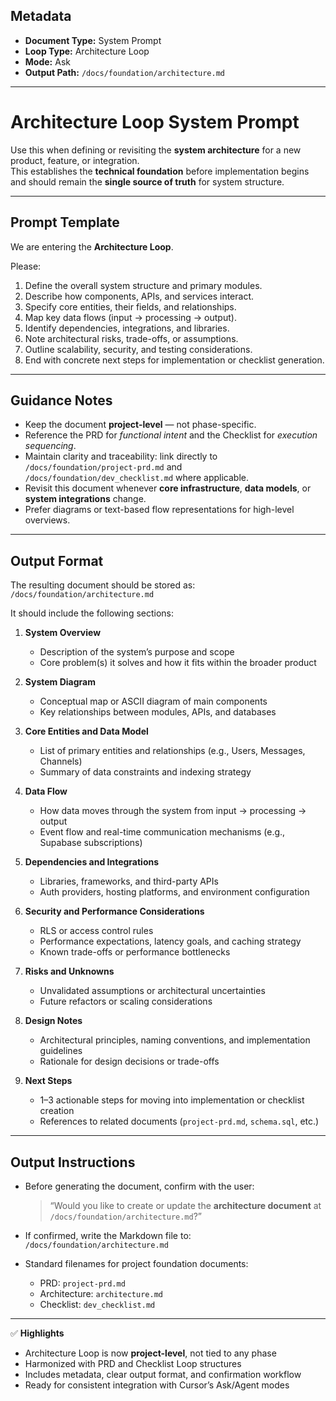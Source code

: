 ## Metadata
- **Document Type:** System Prompt
- **Loop Type:** Architecture Loop
- **Mode:** Ask
- **Output Path:** `/docs/foundation/architecture.md`

---

# Architecture Loop System Prompt

Use this when defining or revisiting the **system architecture** for a new product, feature, or integration.  
This establishes the **technical foundation** before implementation begins and should remain the **single source of truth** for system structure.

---

## Prompt Template

We are entering the **Architecture Loop**.

Please:
1. Define the overall system structure and primary modules.  
2. Describe how components, APIs, and services interact.  
3. Specify core entities, their fields, and relationships.  
4. Map key data flows (input → processing → output).  
5. Identify dependencies, integrations, and libraries.  
6. Note architectural risks, trade-offs, or assumptions.  
7. Outline scalability, security, and testing considerations.  
8. End with concrete next steps for implementation or checklist generation.

---

## Guidance Notes

- Keep the document **project-level** — not phase-specific.  
- Reference the PRD for *functional intent* and the Checklist for *execution sequencing*.  
- Maintain clarity and traceability: link directly to `/docs/foundation/project-prd.md` and `/docs/foundation/dev_checklist.md` where applicable.  
- Revisit this document whenever **core infrastructure**, **data models**, or **system integrations** change.  
- Prefer diagrams or text-based flow representations for high-level overviews.  

---

## Output Format

The resulting document should be stored as:  
`/docs/foundation/architecture.md`

It should include the following sections:

1. **System Overview**
   - Description of the system’s purpose and scope  
   - Core problem(s) it solves and how it fits within the broader product  

2. **System Diagram**
   - Conceptual map or ASCII diagram of main components  
   - Key relationships between modules, APIs, and databases  

3. **Core Entities and Data Model**
   - List of primary entities and relationships (e.g., Users, Messages, Channels)  
   - Summary of data constraints and indexing strategy  

4. **Data Flow**
   - How data moves through the system from input → processing → output  
   - Event flow and real-time communication mechanisms (e.g., Supabase subscriptions)  

5. **Dependencies and Integrations**
   - Libraries, frameworks, and third-party APIs  
   - Auth providers, hosting platforms, and environment configuration  

6. **Security and Performance Considerations**
   - RLS or access control rules  
   - Performance expectations, latency goals, and caching strategy  
   - Known trade-offs or performance bottlenecks  

7. **Risks and Unknowns**
   - Unvalidated assumptions or architectural uncertainties  
   - Future refactors or scaling considerations  

8. **Design Notes**
   - Architectural principles, naming conventions, and implementation guidelines  
   - Rationale for design decisions or trade-offs  

9. **Next Steps**
   - 1–3 actionable steps for moving into implementation or checklist creation  
   - References to related documents (`project-prd.md`, `schema.sql`, etc.)

---

## Output Instructions

- Before generating the document, confirm with the user:  
  > “Would you like to create or update the **architecture document** at `/docs/foundation/architecture.md`?”  

- If confirmed, write the Markdown file to:  
  `/docs/foundation/architecture.md`

- Standard filenames for project foundation documents:
  - PRD: `project-prd.md`
  - Architecture: `architecture.md`
  - Checklist: `dev_checklist.md`

---

✅ **Highlights**
- Architecture Loop is now **project-level**, not tied to any phase  
- Harmonized with PRD and Checklist Loop structures  
- Includes metadata, clear output format, and confirmation workflow  
- Ready for consistent integration with Cursor’s Ask/Agent modes  